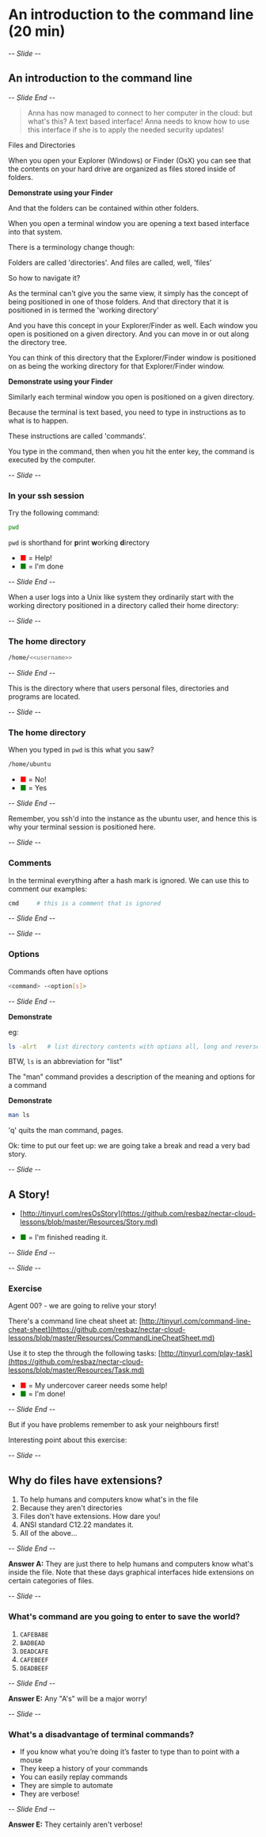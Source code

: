 # An introduction to the command line  (20 min)

-- *Slide* --

## An introduction to the command line

-- *Slide End* --

> Anna has now managed to connect to her computer in the cloud: but what's this? A text based interface!
> Anna needs to know how to use this interface if she is to apply the needed security updates!

Files and Directories

When you open your Explorer (Windows) or Finder (OsX) you can see that the contents on your
hard drive are organized as files stored inside of folders.

**Demonstrate using your Finder**

And that the folders can be contained within other folders.

When you open a terminal window you are opening a text based interface into that system.

There is a terminology change though:

Folders are called 'directories'. And files are called, well, 'files'

So how to navigate it?

As the terminal can't give you the same view, it simply has the concept of being positioned in one of those folders.
And that directory that it is positioned in is termed the 'working directory'

And you have this concept in your Explorer/Finder as well. Each window you open is positioned on a given
directory. And you can move in or out along the directory tree.

You can think of this directory that the Explorer/Finder window is positioned on as being the working directory for
that Explorer/Finder window.

**Demonstrate using your Finder**

Similarly each terminal window you open is positioned on a given directory.

Because the terminal is text based, you need to type in instructions as to what is to happen.

These instructions are called 'commands'.

You type in the command, then when you hit the enter key, the command is executed by the computer.

-- *Slide* --

### In your ssh session

Try the following command:

```bash
pwd
```

`pwd` is shorthand for **p**rint **w**orking **d**irectory

* <span style="color:red">&#9632;</span> = Help!
* <span style="color:green">&#9632;</span> = I'm done

-- *Slide End* --

When a user logs into a Unix like system they ordinarily start with the working directory positioned
in a directory called their home directory:

-- *Slide* --
### The home directory

```bash
/home/<<username>>
```
-- *Slide End* --

This is the directory where that users personal files, directories and programs are located.

-- *Slide* --
### The home directory

When you typed in `pwd` is this what you saw?

```bash
/home/ubuntu
```

* <span style="color:red">&#9632;</span> = No!
* <span style="color:green">&#9632;</span> = Yes

-- *Slide End* --

Remember, you ssh'd into the instance as the ubuntu user, and hence this is why your terminal session is
positioned here.

-- *Slide* --
### Comments

In the terminal everything after a hash mark is ignored. We can use this to comment our examples:

```bash
cmd     # this is a comment that is ignored
```
-- *Slide End* --

-- *Slide* --
### Options

Commands often have options

 ```bash
 <command> -<option[s]>
 ```
-- *Slide End* --

**Demonstrate**

 eg:

 ```bash
 ls -alrt   # list directory contents with options all, long and reverse time
 ```

BTW, `ls` is an abbreviation for "list"


The "man" command provides a description of the meaning and options for a command

**Demonstrate**

 ```bash
 man ls
 ```

'q' quits the man command, <space> pages.

Ok: time to put our feet up: we are going take a break and read a very bad story.

-- *Slide* --

## A Story!

* [http://tinyurl.com/resOsStory](https://github.com/resbaz/nectar-cloud-lessons/blob/master/Resources/Story.md)

* <span style="color:green">&#9632;</span> = I'm finished reading it.

-- *Slide End* --

-- *Slide* --

### Exercise

Agent 00? - we are going to relive your story!

There's a command line cheat sheet at: [http://tinyurl.com/command-line-cheat-sheet](https://github.com/resbaz/nectar-cloud-lessons/blob/master/Resources/CommandLineCheatSheet.md)

Use it to step the through the following tasks: [http://tinyurl.com/play-task](https://github.com/resbaz/nectar-cloud-lessons/blob/master/Resources/Task.md)

* <span style="color:red">&#9632;</span> = My undercover career needs some help!
* <span style="color:green">&#9632;</span> = I'm done!

-- *Slide End* --

But if you have problems remember to ask your neighbours first!

Interesting point about this exercise:

-- *Slide* --

##  Why do files have extensions?

1. To help humans and computers know what's in the file
1. Because they aren't directories
1. Files don't have extensions. How dare you!
1. ANSI standard C12.22 mandates it.
1. All of the above...

-- *Slide End* --

**Answer A:** They are just there to help humans and computers know what's inside the file. Note that these days
graphical interfaces hide extensions on certain categories of files.

-- *Slide* --

### What's command are you going to enter to save the world?

1. `CAFEBABE`
1. `BADBEAD`
1. `DEADCAFE`
1. `CAFEBEEF`
1. `DEADBEEF`

-- *Slide End* --

**Answer E:** Any "A's" will be a major worry!

-- *Slide* --

### What's a disadvantage of terminal commands?

* If you know what you’re doing it’s faster to type than to point with a mouse
* They keep a history of your commands
* You can easily replay commands
* They are simple to automate
* They are verbose!

-- *Slide End* --

**Answer E:** They certainly aren't verbose!
